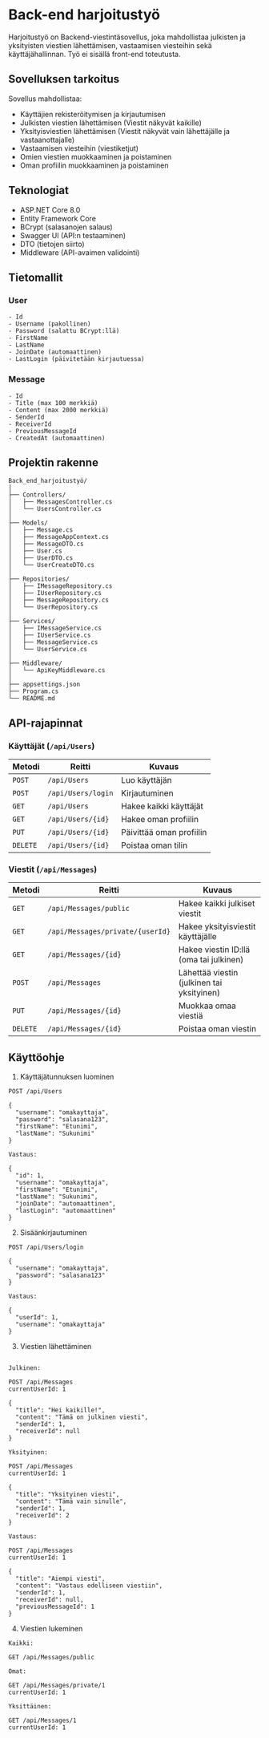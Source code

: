 # Back-end harjoitustyö 

Harjoitustyö on Backend-viestintäsovellus, joka mahdollistaa julkisten ja yksityisten viestien lähettämisen, vastaamisen viesteihin sekä käyttäjähallinnan. Työ ei sisällä front-end toteutusta.

## Sovelluksen tarkoitus

Sovellus mahdollistaa:
- Käyttäjien rekisteröitymisen ja kirjautumisen
- Julkisten viestien lähettämisen (Viestit näkyvät kaikille)
- Yksityisviestien lähettämisen (Viestit näkyvät vain lähettäjälle ja vastaanottajalle)
- Vastaamisen viesteihin (viestiketjut)
- Omien viestien muokkaaminen ja poistaminen
- Oman profiilin muokkaaminen ja poistaminen

## Teknologiat

- ASP.NET Core 8.0
- Entity Framework Core
- BCrypt (salasanojen salaus)
- Swagger UI (API:n testaaminen)
- DTO (tietojen siirto)
- Middleware (API-avaimen validointi)

## Tietomallit

### User

```plaintext
- Id
- Username (pakollinen)
- Password (salattu BCrypt:llä)
- FirstName
- LastName
- JoinDate (automaattinen)
- LastLogin (päivitetään kirjautuessa)
```

### Message

```plaintext
- Id
- Title (max 100 merkkiä)
- Content (max 2000 merkkiä)
- SenderId
- ReceiverId
- PreviousMessageId
- CreatedAt (automaattinen)
```
## Projektin rakenne

```plaintext
Back_end_harjoitustyö/
│
├── Controllers/
│   ├── MessagesController.cs
│   └── UsersController.cs
│
├── Models/
│   ├── Message.cs
│   ├── MessageAppContext.cs
│   ├── MessageDTO.cs
│   ├── User.cs
│   ├── UserDTO.cs
│   └── UserCreateDTO.cs
│
├── Repositories/
│   ├── IMessageRepository.cs
│   ├── IUserRepository.cs
│   ├── MessageRepository.cs
│   └── UserRepository.cs
│
├── Services/
│   ├── IMessageService.cs
│   ├── IUserService.cs
│   ├── MessageService.cs
│   └── UserService.cs
│
├── Middleware/
│   └── ApiKeyMiddleware.cs
│
├── appsettings.json
├── Program.cs
└── README.md            
```
## API-rajapinnat

### Käyttäjät (`/api/Users`)

| Metodi | Reitti               | Kuvaus                              |
|--------|----------------------|-------------------------------------|
| `POST` | `/api/Users`         | Luo käyttäjän                      |
| `POST` | `/api/Users/login`   | Kirjautuminen  |
| `GET`  | `/api/Users`         | Hakee kaikki käyttäjät              |
| `GET`  | `/api/Users/{id}`    | Hakee oman profiilin                |
| `PUT`  | `/api/Users/{id}`    | Päivittää oman profiilin            |
| `DELETE` | `/api/Users/{id}`  | Poistaa oman tilin                  |

### Viestit (`/api/Messages`)

| Metodi | Reitti                        | Kuvaus                                      |
|--------|-------------------------------|---------------------------------------------|
| `GET`  | `/api/Messages/public`        | Hakee kaikki julkiset viestit               |
| `GET`  | `/api/Messages/private/{userId}` | Hakee yksityisviestit käyttäjälle         |
| `GET`  | `/api/Messages/{id}`          | Hakee viestin ID:llä (oma tai julkinen)     |
| `POST` | `/api/Messages`               | Lähettää viestin (julkinen tai yksityinen)  |
| `PUT`  | `/api/Messages/{id}`          | Muokkaa omaa viestiä                        |
| `DELETE` | `/api/Messages/{id}`        | Poistaa oman viestin                        |

## Käyttöohje

1. Käyttäjätunnuksen luominen
```http
POST /api/Users

{
  "username": "omakayttaja",
  "password": "salasana123",
  "firstName": "Etunimi",
  "lastName": "Sukunimi"
}

Vastaus:

{
  "id": 1,
  "username": "omakayttaja",
  "firstName": "Etunimi",
  "lastName": "Sukunimi",
  "joinDate": "automaattinen",
  "lastLogin": "automaattinen"
}
```

2. Sisäänkirjautuminen
```http
POST /api/Users/login

{
  "username": "omakayttaja",
  "password": "salasana123"
}

Vastaus:

{
  "userId": 1,
  "username": "omakayttaja"
}
```

3. Viestien lähettäminen

```http

Julkinen:

POST /api/Messages
currentUserId: 1

{
  "title": "Hei kaikille!",
  "content": "Tämä on julkinen viesti",
  "senderId": 1,
  "receiverId": null
}

Yksityinen:

POST /api/Messages
currentUserId: 1

{
  "title": "Yksityinen viesti",
  "content": "Tämä vain sinulle",
  "senderId": 1,
  "receiverId": 2
}

Vastaus:

POST /api/Messages
currentUserId: 1

{
  "title": "Aiempi viesti",
  "content": "Vastaus edelliseen viestiin",
  "senderId": 1,
  "receiverId": null,
  "previousMessageId": 1
}
```
4. Viestien lukeminen

```http
Kaikki:

GET /api/Messages/public

Omat:

GET /api/Messages/private/1
currentUserId: 1

Yksittäinen:

GET /api/Messages/1
currentUserId: 1
```
